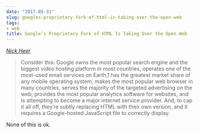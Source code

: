 ```yaml
---
date: "2017-05-31"
slug: googles-proprietary-fork-of-html-is-taking-over-the-open-web
tags:
- web
title: Google’s Proprietary Fork of HTML Is Taking Over the Open Web
---
```


_[Nick Heer][1]_

> Consider this: Google owns the most popular search engine and the biggest video hosting platform in most countries, operates one of the most-used email services on Earth,1 has the greatest market share of any mobile operating system, makes the most popular web browser in many countries, serves the majority of the targeted advertising on the web, provides the most popular analytics software for websites, and is attempting to become a major internet service provider. And, to cap it all off, they’re subtly replacing HTML with their own version, and it requires a Google-hosted JavaScript file to correctly display.

None of this is ok.

 [1]: https://pxlnv.com/linklog/amp-taking-over/
